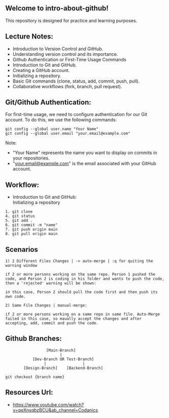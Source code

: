 ## Welcome to intro-about-github!

This repository is designed for practice and learning purposes.

## Lecture Notes:              

* Introduction to Version Control and GitHub.     
* Understanding version control and its importance.   
* Github Authentication or First-Time Usage Commands
* Introduction to Git and GitHub.                 
* Creating a GitHub account.                      
* Initializing a repository.                      
* Basic Git commands (clone, status, add, commit, push, pull).                                        
* Collaborative workflows (fork, branch, pull request).

## Git/Github Authentication:
For first-time usage, we need to configure authentication for our Git account. To do this, we use the following commands:

```
git config --global user.name "Your Name"
git config --global user.email "your.email@example.com"
```
Note:

* "Your Name" represents the name you want to display on commits in your repositories.        
* "your.email@example.com" is the email associated with your GitHub account.

## Workflow:

* Introduction to Git and GitHub:     
    Initializing a repository   

```
1. git clone    
4. git status   
5. git add .    
6. git commit -m "name"     
7. git push origin main     
8. git pull origin main     
```

## Scenarios
```
1) 2 Different Files Changes | -> auto-merge | :q for quiting the warning window

if 2 or more persons working on the same repo. Person 1 pushed the code, and Person 2 is coding in his folder and wants to push the code, then a 'rejected' warning will be shown:

in this case, Person 2 should pull the code first and then push its own code.
```

```
2) Same File Changes | manual-merge:

if 2 or more persons working on a same repo in same file. Auto-Merge failed in this case, so maually accept the changes and after accepting, add, commit and push the code.

```
## Github Branches:

                      [Main-Branch]
                            |
                [Dev-Branch OR Test-Branch]
                     |                |
            [Design-Branch]    [Backend-Branch]

```
git checkout {branch name}
``` 

## Resources Url:
* https://www.youtube.com/watch?v=qeXnsqbzBCU&ab_channel=Codanics
